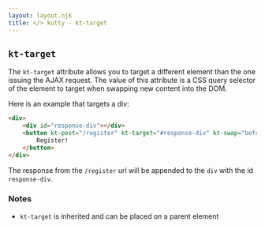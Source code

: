 ```yaml
---
layout: layout.njk
title: </> kutty - kt-target
---
```


## `kt-target`

The `kt-target` attribute allows you to target a different element than the one issuing the AJAX
request.  The value of this attribute is a CSS query selector of the element to target when swapping
new content into the DOM.

Here is an example that targets a div:

```html
<div>
    <div id="response-div"></div>
    <button kt-post="/register" kt-target="#response-div" kt-swap="beforeEnd">
        Register!
    </button>
</div>
```

The response from the `/register` url will be appended to the `div` with the id `response-div`.

### Notes

* `kt-target` is inherited and can be placed on a parent element
